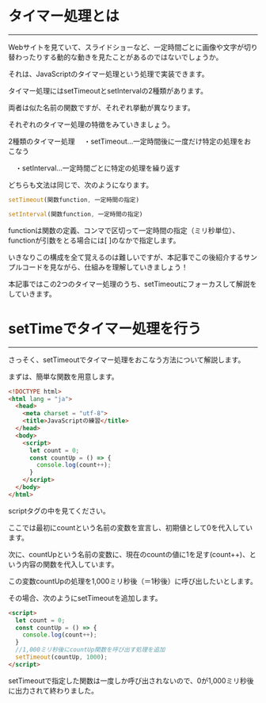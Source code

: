 # タイマー処理とは
_______________________________________________________________________


Webサイトを見ていて、スライドショーなど、一定時間ごとに画像や文字が切り替わったりする動的な動きを見たことがあるのではないでしょうか。


それは、JavaScriptのタイマー処理という処理で実装できます。


タイマー処理にはsetTimeoutとsetIntervalの2種類があります。


両者は似た名前の関数ですが、それぞれ挙動が異なります。


それぞれのタイマー処理の特徴をみていきましょう。


2種類のタイマー処理
　・setTimeout…一定時間後に一度だけ特定の処理をおこなう
 
 
　・setInterval…一定時間ごとに特定の処理を繰り返す


どちらも文法は同じで、次のようになります。

```javascript
setTimeout(関数function, 一定時間の指定)

setInterval(関数function, 一定時間の指定)
```

functionは関数の定義、コンマで区切って一定時間の指定（ミリ秒単位）、functionが引数をとる場合には[  ]のなかで指定します。


いきなりこの構成を全て覚えるのは難しいですが、本記事でこの後紹介するサンプルコードを見ながら、仕組みを理解していきましょう！


本記事ではこの2つのタイマー処理のうち、setTimeoutにフォーカスして解説をしていきます。


# setTimeでタイマー処理を行う


______________________________________________________________________________________


さっそく、setTimeoutでタイマー処理をおこなう方法について解説します。

まずは、簡単な関数を用意します。


```html
<!DOCTYPE html>
<html lang = "ja">
  <head>
    <meta charset = "utf-8">
    <title>JavaScriptの練習</title>
  </head>
  <body>
    <script>
      let count = 0;
      const countUp = () => {
        console.log(count++);
      } 
    </script>
  </body>
</html>
```



scriptタグの中を見てください。

ここでは最初にcountという名前の変数を宣言し、初期値として0を代入しています。

次に、countUpという名前の変数に、現在のcountの値に1を足す(count++)、という内容の関数を代入しています。

 

この変数countUpの処理を1,000ミリ秒後（＝1秒後）に呼び出したいとします。

その場合、次のようにsetTimeoutを追加します。



```html
<script>
  let count = 0;
  const countUp = () => {
    console.log(count++);
  } 
  //1,000ミリ秒後にcountUp関数を呼び出す処理を追加
  setTimeout(countUp, 1000);
</script>
```


setTimeoutで指定した関数は一度しか呼び出されないので、0が1,000ミリ秒後に出力されて終わりました。












